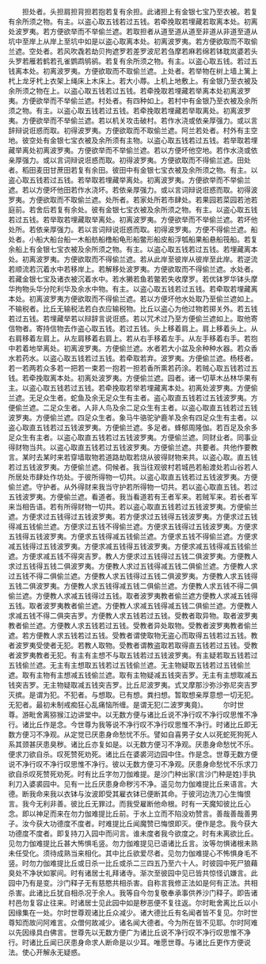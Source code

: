 <!-- { "loadSidebar": true } -->
　　担处者。头担肩担背担若抱若复有余担。此诸担上有金银七宝乃至衣被。若复有余所须之物。有主。以盗心取五钱若过五钱。若牵挽取若埋藏若取离本处。初离处波罗夷。若方便欲举而不举偷兰遮。若取担者从道至道从道至非道从非道至道从坑中至岸上从岸上至坑中如是以盗心取离本处。初离波罗夷。若方便欲取而不取偷兰遮。空处者。若风吹毳若劫贝拘遮罗若差罗波尼若刍摩若麻若绵若钵耽岚婆若头头罗若雁若鹤若孔雀鹦鹉鸲鹆。若复有余所须之物。有主。以盗心取五钱。若过五钱离本处。初离波罗夷。方便欲取而不取偷兰遮。上处者。若举物在树上墙上篱上杙上龙牙杙上衣架上绳床上木床上。若大小蓐。上机上地敷上。有金银乃至衣被及余所须之物在上。以盗心取五钱若过五钱。若牵挽取若埋藏若举离本处初离波罗夷。方便欲举而不举偷兰遮。村处者。有四种如上。若村中有金银乃至衣被及余所须之物。有主。以盗心取五钱若过五钱。若牵挽取若埋藏若举取离处。初离波罗夷。方便欲举而不举偷兰遮。若以机关攻击破村。若作水浇或依亲厚强力。或以言辞辩说诳惑而取。初得波罗夷。方便欲取而不取偷兰遮。阿兰若处者。村外有主空地。彼空处有金银七宝衣被及余所须有主物。以盗心取五钱若过五钱。若举取若埋藏举离处初离波罗夷。方便欲举而不举偷兰遮。若以方便坏他空地。若作水浇或依亲厚强力。或以言词辩说诳惑而取。初得波罗夷。方便欲取而不得偷兰遮。田处者。稻田麦田甘蔗田若复有余田。彼田中有金银七宝衣被及余所须之物。有主。以盗心取五钱若过五钱。若举取若埋藏举离处。初离波罗夷。方便欲举而不举偷兰遮。若以方便坏他田若作水浇坏。若依亲厚强力。或以言词辩说诳惑而取。初得波罗夷。方便欲取而不取偷兰遮。处所者。若家处所若市肆处。若果园若菜园若池若庭前。若舍后若复有余处。彼有金银七宝衣被及余所须之物。有主。以盗心取五钱若过五钱。若举取若埋藏取举离处。初离波罗夷。方便欲举而不举偷兰遮。若坏他处所。若依亲厚强力。若以言词辩说诳惑而取。初得波罗夷。方便不得偷兰遮。船处者。小船大船台船一木船舫船橹船龟形船鳖形船皮船浮瓠船果船悬船筏船。若复余船上有金银七宝衣被及余所须之物。有主。以盗心取五钱若过五钱。若埋藏离本处。初离波罗夷。方便欲取而不得偷兰遮。若从此岸至彼岸从彼岸至此岸。若逆流若顺流若沉着水中若移岸上。若解移处波罗夷。方便欲取而不得偷兰遮。水处者。若藏金银七宝及诸衣被沉着水中。若水獭若鱼若鳖若失收摩罗。若优钵罗华钵头摩华拘物头华分陀利华及余水中物。有主。以盗心取五钱若过五钱。若牵取若埋藏离本处。初离波罗夷方便欲取而不得偷兰遮。若以方便坏他水处取乃至偷兰遮如上。不输税者。比丘无输税法若白衣应输税物。比丘以盗心为他过物若掷关外。若五钱若过五钱。若埋藏举若以辩辞言说诳惑。若以咒术过乃至方便偷兰遮如上。取他寄信物者。寄持信物去作盗心取五钱。若过五钱。头上移着肩上。肩上移着头上。从右肩移着左肩上。从左肩移着右肩上。若从右手移着左手。从左手移着右手。若抱中若着地举离处。初离波罗夷。方便偷兰遮。水者若大小盆及余种种水器。若众香水若药水。以盗心取五钱若过五钱。若牵取若弃。波罗夷。方便偷兰遮。杨枝者。若一若两若众多若一把若一束若一抱若一担若香所熏若药涂。若贼心取五钱若过五钱。若牵挽取离本处。初离处波罗夷。方便偷兰遮。园者。诸一切草木丛林华果有主。以盗心取五钱若过五钱。若牵挽取若举若埋藏离本处。初离处波罗夷。方便偷兰遮。无足众生者。蛇鱼及余无足众生有主者。盗心取直五钱若过五钱波罗夷。方便偷兰遮。二足众生者。人非人鸟及余二足众生有主者。以盗心取直五钱若过五钱波罗夷。方便偷兰遮。四足众生者。象马牛骆驼驴鹿羊及余有四足众生有主者。以盗心取直五钱若过五钱波罗夷。方便偷兰遮。多足者。蜂郁周隆伽。若百足及余多足众生有主者。以盗心取直五钱若过五钱波罗夷。方便偷兰遮。同财业者。同事业得财物当共。以盗心取直五钱若过五钱波罗夷。方便偷兰遮。共要者。共他作要教言。某时去某时来若穿墙取物若道路劫取若烧从彼得财物来共。以盗心取。直五钱若过五钱波罗夷。方便偷兰遮。伺候者。我当往观彼村若城邑若船渡处若山谷若人所居处市肆处作坊处。于彼所得物一切共。以盗心取直五钱若过五钱波罗夷。方便偷兰遮。守护者。从外得财来我当守护若所得物一切共。若以盗心取直五钱。若过五钱波罗夷。方便偷兰遮。看道者。我当看道若有王者军来。若贼军来。若长者军来当相告语。若有所得财物一切共。若以盗心取直五钱若过五钱波罗夷。方便偷兰遮。方便求过五钱得过五钱波罗夷。若方便求过五钱得五钱波罗夷。方便求过五钱得减五钱偷兰遮。方便求过五钱不得偷兰遮。方便求五钱得过五钱波罗夷。方便求五钱得五钱波罗夷。方便求五钱得减五钱偷兰遮。方便求五钱不得偷兰遮。方便求减五钱得过五钱波罗夷。方便求减五钱得五钱波罗夷。方便求减五钱得减五钱偷兰遮。方便求减五钱不得突吉罗。教人方便求过五钱得过五钱二俱波罗夷。方便教人求过五钱得五钱二俱波罗夷。方便教人求过五钱得减五钱二俱偷兰遮。方便教人求过五钱不得二俱偷兰遮。方便教人求五钱得过五钱二俱波罗夷。方便教人求五钱得五钱二俱波罗夷。方便教人求五钱得减五钱二俱偷兰遮。方便教人求五钱不得二俱偷兰遮。方便教人求减五钱得过五钱。取者波罗夷教者偷兰遮方便教人求减五钱得五钱。取者波罗夷教者偷兰遮。方便教人求减五钱得减五钱二俱偷兰遮。方便教人求减五钱不得二俱突吉罗。方便教人求五钱若过五钱。受教者取异物。取者波罗夷教者偷兰遮。方便教人求五钱若过五钱。受教者异处取物。受教者波罗夷教者偷兰遮。若方便教人求五钱若过五钱。受教者谓使取物无盗心而取得五钱若过五钱。教者波罗夷受使者无犯。若教人取物。受教者谓教盗取若取得直五钱若过五钱。受教者波罗夷教者无犯。有主有主想不与取五钱若过五钱波罗夷。有主疑若取五钱若过五钱偷兰遮。无主有主想取五钱若过五钱偷兰遮。无主物疑取五钱若过五钱偷兰遮。取有主物有主想减五钱偷兰遮。取有主物疑减五钱突吉罗。无主有主想取减五钱突吉罗。无主物疑取减五钱突吉罗。比丘尼波罗夷。式叉摩那沙弥沙弥尼突吉罗灭摈。是谓为犯。不犯者。与想取。已有想。粪扫想。暂取想亲厚意想一切无犯。无犯者。最初未制戒痴狂心乱痛恼所缠。是谓无犯(二波罗夷竟)。
　　尔时世尊。游毗舍离猕猴江边讲堂中。以无数方便与诸比丘说不净行叹不净行叹思惟不净行。诸比丘作是念。今世尊为我等说不净行叹不净行叹思惟不净行。时诸比丘即无数方便习不净观。从定觉已厌患身命愁忧不乐。譬如自喜男子女人以死蛇死狗死人系其颈甚厌患臭秽。诸比丘亦复如是。以无数方便习不净观。厌患身命愁忧不乐。便求刀欲自杀。叹死赞死劝死。诸比丘在婆裘河边园中住。作是念。世尊无数方便说不净行叹不净行叹思惟不净行。彼以无数方便习不净观。厌患身命愁忧不乐求刀欲自杀叹死赞死劝死。时有比丘字勿刀伽难提。是沙门种出家(言沙门种是姓)手执利刀入婆裘园中。见有一比丘厌患身命秽污不净。遥见勿力伽难提比丘来语言。大德。断我命来我以衣钵与汝波即受其雇衣钵已便断其命。于彼河边洗刀心生悔恨言。我今无利非善。彼比丘无罪过。而我受雇断他命根。时有一天魔知彼比丘心念。即以神足而来在勿力伽难提比丘前。于水上立而不陷没劝赞言。善哉善哉善男子。汝今获大功德度不度者。时难提比丘闻魔赞已悔恨即灭。便作是念。我今获大功德度不度者。即复持刀入园中而问言。谁未度者我今欲度之。时有未离欲比丘。见勿力伽难提比丘甚大怖惧毛竖。勿力伽难提见已语诸比丘言。汝等勿惧诸根未熟未任受化。须待成熟当来相化。其中比丘欲爱尽者。见勿力伽难提心不怖惧身毛不竖。时勿力伽难提比丘或日杀一比丘或杀二三四五乃至六十人。时彼园中死尸狼藉臭处不净状如冢间。时有诸居士礼拜诸寺。渐次至彼园中见已皆共惊怪讥嫌言。此园中乃有是变。沙门释子无有慈愍共相杀害。自称言我修正法如是何有正法。共相杀害。此诸比丘犹自相杀况于余人。我等自今勿复敬奉承事供养沙门释子。即告诸村邑勿复容止往来。时诸居士见此园中如是秽恶便不复往返。尔时毗舍离比丘以小因缘集在一处。尔时世尊观诸比丘众减少。诸大德比丘有名闻者皆不复见。尔时世尊知而故问阿难言。众僧何故减少。诸名闻大德者。今为所在皆不见耶。尔时阿难以先因缘具白佛言。世尊先以无数方便广为诸比丘说不净行叹不净行叹思惟不净行。时诸比丘闻已厌患身命求人断命是以少耳。唯愿世尊。与诸比丘更作方便说法。使心开解永无疑惑。
